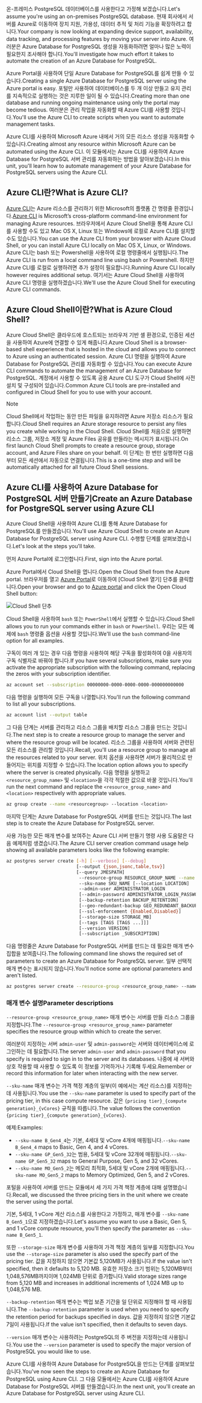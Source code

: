 <span data-ttu-id="a82cf-101">온-프레미스 PostgreSQL 데이터베이스를 사용한다고 가정해 보겠습니다.</span><span class="sxs-lookup"><span data-stu-id="a82cf-101">Let's assume you're using an on-premises PostgreSQL database.</span></span> <span data-ttu-id="a82cf-102">현재 회사에서 서버를 Azure로 이동하여 장치 지원, 가용성, 데이터 추적 및 처리 기능을 확장하려고 합니다.</span><span class="sxs-lookup"><span data-stu-id="a82cf-102">Your company is now looking at expanding device support, availability, data tracking, and processing features by moving your server into Azure.</span></span> <span data-ttu-id="a82cf-103">여러분은 Azure Database for PostgreSQL 생성을 자동화하려면 얼마나 많은 노력이 필요한지 조사해야 합니다.</span><span class="sxs-lookup"><span data-stu-id="a82cf-103">You'll investigate how much effort it takes to automate the creation of an Azure Database for PostgreSQL.</span></span>

<span data-ttu-id="a82cf-104">Azure Portal을 사용하여 단일 Azure Database for PostgreSQL를 쉽게 만들 수 있습니다.</span><span class="sxs-lookup"><span data-stu-id="a82cf-104">Creating a single Azure Database for PostgreSQL server using the Azure portal is easy.</span></span> <span data-ttu-id="a82cf-105">포털만 사용하여 데이터베이스를 두 개 이상 만들고 유지 관리를 지속적으로 실행하는 것은 지루한 일이 될 수 있습니다.</span><span class="sxs-lookup"><span data-stu-id="a82cf-105">Creating more than one database and running ongoing maintenance using only the portal may become tedious.</span></span> <span data-ttu-id="a82cf-106">여러분은 관리 작업을 자동화할 때 Azure CLI를 사용할 것입니다.</span><span class="sxs-lookup"><span data-stu-id="a82cf-106">You'll use the Azure CLI to create scripts when you want to automate management tasks.</span></span>

<span data-ttu-id="a82cf-107">Azure CLI를 사용하여 Microsoft Azure 내에서 거의 모든 리소스 생성을 자동화할 수 있습니다.</span><span class="sxs-lookup"><span data-stu-id="a82cf-107">Creating almost any resource within Microsoft Azure can be automated using the Azure CLI.</span></span> <span data-ttu-id="a82cf-108">이 모듈에서는 Azure CLI를 사용하여 Azure Database for PostgreSQL 서버 관리를 자동화하는 방법을 알아보겠습니다.</span><span class="sxs-lookup"><span data-stu-id="a82cf-108">In this unit, you'll learn how to automate management of your Azure Database for PostgreSQL servers using the Azure CLI.</span></span>

## <a name="what-is-azure-cli"></a><span data-ttu-id="a82cf-109">Azure CLI란?</span><span class="sxs-lookup"><span data-stu-id="a82cf-109">What is Azure CLI?</span></span>

<span data-ttu-id="a82cf-110">[Azure CLI](https://docs.microsoft.com/cli/azure/)는 Azure 리소스를 관리하기 위한 Microsoft의 플랫폼 간 명령줄 환경입니다.</span><span class="sxs-lookup"><span data-stu-id="a82cf-110">[Azure CLI](https://docs.microsoft.com/cli/azure/) is Microsoft’s cross-platform command-line environment for managing Azure resources.</span></span> <span data-ttu-id="a82cf-111">브라우저에서 Azure Cloud Shell을 통해 Azure CLI를 사용할 수도 있고 Mac OS X, Linux 또는 Windows에 로컬로 Azure CLI를 설치할 수도 있습니다.</span><span class="sxs-lookup"><span data-stu-id="a82cf-111">You can use the Azure CLI from your browser with Azure Cloud Shell, or you can install Azure CLI locally on Mac OS X, Linux, or Windows.</span></span> <span data-ttu-id="a82cf-112">Azure CLI는 bash 또는 Powershell을 사용하여 로컬 명령줄에서 실행됩니다.</span><span class="sxs-lookup"><span data-stu-id="a82cf-112">The Azure CLI is run from a local command line using bash or Powershell.</span></span> <span data-ttu-id="a82cf-113">하지만 Azure CLI를 로컬로 실행하려면 추가 설정이 필요합니다.</span><span class="sxs-lookup"><span data-stu-id="a82cf-113">Running Azure CLI locally however requires additional setup.</span></span> <span data-ttu-id="a82cf-114">여기서는 Azure Cloud Shell을 사용하여 Azure CLI 명령을 실행하겠습니다.</span><span class="sxs-lookup"><span data-stu-id="a82cf-114">We'll use the Azure Cloud Shell for executing Azure CLI commands.</span></span>

## <a name="what-is-azure-cloud-shell"></a><span data-ttu-id="a82cf-115">Azure Cloud Shell이란?</span><span class="sxs-lookup"><span data-stu-id="a82cf-115">What is Azure Cloud Shell?</span></span>

<span data-ttu-id="a82cf-116">Azure Cloud Shell은 클라우드에 호스트되는 브라우저 기반 셸 환경으로, 인증된 세션을 사용하여 Azure에 연결할 수 있게 해줍니다.</span><span class="sxs-lookup"><span data-stu-id="a82cf-116">Azure Cloud Shell is a browser-based shell experience that is hosted in the cloud and allows you to connect to Azure using an authenticated session.</span></span> <span data-ttu-id="a82cf-117">Azure CLI 명령을 실행하여 Azure Database for PostgreSQL 관리를 자동화할 수 있습니다.</span><span class="sxs-lookup"><span data-stu-id="a82cf-117">You can execute Azure CLI commands to automate the management of an Azure Database for PostgreSQL.</span></span> <span data-ttu-id="a82cf-118">계정에서 사용할 수 있도록 공용 Azure CLI 도구가 Cloud Shell에 사전 설치 및 구성되어 있습니다.</span><span class="sxs-lookup"><span data-stu-id="a82cf-118">Common Azure CLI tools are pre-installed and configured in Cloud Shell for you to use with your account.</span></span>

> [!NOTE]
> <span data-ttu-id="a82cf-119">Cloud Shell에서 작업하는 동안 만든 파일을 유지하려면 Azure 저장소 리소스가 필요합니다.</span><span class="sxs-lookup"><span data-stu-id="a82cf-119">Cloud Shell requires an Azure storage resource to persist any files you create while working in the Cloud Shell.</span></span> <span data-ttu-id="a82cf-120">Cloud Shell를 처음으로 실행하면 리소스 그룹, 저장소 계정 및 Azure Files 공유를 만들라는 메시지가 표시됩니다.</span><span class="sxs-lookup"><span data-stu-id="a82cf-120">On first launch Cloud Shell prompts to create a resource group, storage account, and Azure Files share on your behalf.</span></span> <span data-ttu-id="a82cf-121">이 단계는 한 번만 실행하면 다음부터 모든 세션에서 자동으로 연결됩니다.</span><span class="sxs-lookup"><span data-stu-id="a82cf-121">This is a one-time step and will be automatically attached for all future Cloud Shell sessions.</span></span>

## <a name="create-an-azure-database-for-postgresql-server-using-azure-cli"></a><span data-ttu-id="a82cf-122">Azure CLI를 사용하여 Azure Database for PostgreSQL 서버 만들기</span><span class="sxs-lookup"><span data-stu-id="a82cf-122">Create an Azure Database for PostgreSQL server using Azure CLI</span></span>

<span data-ttu-id="a82cf-123">Azure Cloud Shell을 사용하여 Azure CLI를 통해 Azure Database for PostgreSQL를 만들겠습니다.</span><span class="sxs-lookup"><span data-stu-id="a82cf-123">You'll use Azure Cloud Shell to create an Azure Database for PostgreSQL server using Azure CLI.</span></span> <span data-ttu-id="a82cf-124">수행할 단계를 살펴보겠습니다.</span><span class="sxs-lookup"><span data-stu-id="a82cf-124">Let's look at the steps you'll take.</span></span>

<span data-ttu-id="a82cf-125">먼저 Azure Portal에 로그인합니다.</span><span class="sxs-lookup"><span data-stu-id="a82cf-125">First, sign into the Azure portal.</span></span>

<span data-ttu-id="a82cf-126">Azure Portal에서 Cloud Shell을 엽니다.</span><span class="sxs-lookup"><span data-stu-id="a82cf-126">Open the Cloud Shell from the Azure portal.</span></span> <span data-ttu-id="a82cf-127">브라우저를 열고 [Azure Portal](https://portal.azure.com?azure-portal=true)로 이동하여 [Cloud Shell 열기] 단추를 클릭합니다.</span><span class="sxs-lookup"><span data-stu-id="a82cf-127">Open your browser and go to [Azure portal](https://portal.azure.com?azure-portal=true) and click the Open Cloud Shell button:</span></span>

![Cloud Shell 단추](../media-draft/cloud-shell-button.png)

<span data-ttu-id="a82cf-129">Cloud Shell을 사용하여 `bash` 또는 `PowerShell`에서 실행할 수 있습니다.</span><span class="sxs-lookup"><span data-stu-id="a82cf-129">Cloud Shell allows you to run your commands either in `bash` or `PowerShell`.</span></span> <span data-ttu-id="a82cf-130">우리는 모든 예제에 `bash` 명령줄 옵션을 사용할 것입니다.</span><span class="sxs-lookup"><span data-stu-id="a82cf-130">We'll use the `bash` command-line option for all examples.</span></span>

<span data-ttu-id="a82cf-131">구독이 여러 개 있는 경우 다음 명령을 사용하여 해당 구독을 활성화하여 0을 사용자의 구독 식별자로 바꿔야 합니다.</span><span class="sxs-lookup"><span data-stu-id="a82cf-131">If you have several subscriptions, make sure you activate the appropriate subscription with the following command, replacing the zeros with your subscription identifier.</span></span>

   ```bash
   az account set --subscription 00000000-0000-0000-0000-000000000000
   ```

<span data-ttu-id="a82cf-132">다음 명령을 실행하여 모든 구독을 나열합니다.</span><span class="sxs-lookup"><span data-stu-id="a82cf-132">You'll run the following command to list all your subscriptions.</span></span>

   ```bash
   az account list --output table
   ```

<span data-ttu-id="a82cf-133">그 다음 단계는 서버를 관리하고 리소스 그룹을 배치할 리소스 그룹을 만드는 것입니다.</span><span class="sxs-lookup"><span data-stu-id="a82cf-133">The next step is to create a resource group to manage the server and where the resource group will be located.</span></span> <span data-ttu-id="a82cf-134">리소스 그룹을 사용하여 서버와 관련된 모든 리소스를 관리할 것입니다.</span><span class="sxs-lookup"><span data-stu-id="a82cf-134">Recall, you'll use a resource group to manage all the resources related to your server.</span></span> <span data-ttu-id="a82cf-135">위치 옵션을 사용하면 서버가 물리적으로 만들어지는 위치를 지정할 수 있습니다.</span><span class="sxs-lookup"><span data-stu-id="a82cf-135">The location option allows you to specify where the server is created physically.</span></span> <span data-ttu-id="a82cf-136">다음 명령을 실행하고 `<resource_group_name>` 및 `<location>`을 각각 적절한 값으로 바꿀 것입니다.</span><span class="sxs-lookup"><span data-stu-id="a82cf-136">You'll run the next command and replace the `<resource_group_name>` and `<location>` respectively with appropriate values.</span></span>

   ```bash
   az group create --name <resourcegroup> --location <location>
   ```

<span data-ttu-id="a82cf-137">마지막 단계는 Azure Database for PostgreSQL 서버를 만드는 것입니다.</span><span class="sxs-lookup"><span data-stu-id="a82cf-137">The last step is to create the Azure Database for PostgreSQL server.</span></span>

   <span data-ttu-id="a82cf-138">사용 가능한 모든 매개 변수를 보여주는 Azure CLI 서버 만들기 명령 사용 도움말은 다음 예제처럼 생겼습니다.</span><span class="sxs-lookup"><span data-stu-id="a82cf-138">The Azure CLI server creation command usage help showing all available parameters looks like the following example:</span></span>

   ```bash
   az postgres server create [-h] [--verbose] [--debug]
                             [--output {json,jsonc,table,tsv}]
                             [--query JMESPATH]
                              --resource-group RESOURCE_GROUP_NAME --name SERVER_NAME
                              --sku-name SKU_NAME [--location LOCATION]
                              --admin-user ADMINISTRATOR_LOGIN
                              [--admin-password ADMINISTRATOR_LOGIN_PASSWORD]
                              [--backup-retention BACKUP_RETENTION]
                              [--geo-redundant-backup GEO_REDUNDANT_BACKUP]
                              [--ssl-enforcement {Enabled,Disabled}]
                              [--storage-size STORAGE_MB]
                              [--tags [TAGS [TAGS ...]]]
                              [--version VERSION]
                              [--subscription _SUBSCRIPTION]

   ```

   <span data-ttu-id="a82cf-139">다음 명령줄은 Azure Database for PostgreSQL 서버를 만드는 데 필요한 매개 변수 집합을 보여줍니다.</span><span class="sxs-lookup"><span data-stu-id="a82cf-139">The following command line shows the required set of parameters to create an Azure Database for PostgreSQL server.</span></span> <span data-ttu-id="a82cf-140">일부 선택적 매개 변수는 표시되지 않습니다.</span><span class="sxs-lookup"><span data-stu-id="a82cf-140">You'll notice some are optional parameters and aren't listed.</span></span>

   ```bash
   az postgres server create --resource-group <resource_group_name> --name <new_server_name> --admin-user <admin_user_name> --admin-password <server_admin_password> --sku-name <sku> --version <version_number>  --location <region_name> --storage-size <size> --backup-retention <days>
   ```

### <a name="parameter-descriptions"></a><span data-ttu-id="a82cf-141">매개 변수 설명</span><span class="sxs-lookup"><span data-stu-id="a82cf-141">Parameter descriptions</span></span>

<span data-ttu-id="a82cf-142">`--resource-group <resource_group_name>` 매개 변수는 서버를 만들 리소스 그룹을 지정합니다.</span><span class="sxs-lookup"><span data-stu-id="a82cf-142">The `--resource-group <resource_group_name>` parameter specifies the resource group within which to create the server.</span></span>

<span data-ttu-id="a82cf-143">여러분이 지정하는 서버 `admin-user` 및 `admin-password`는 서버와 데이터베이스에 로그인하는 데 필요합니다.</span><span class="sxs-lookup"><span data-stu-id="a82cf-143">The server `admin-user` and `admin-password` that you specify is required to sign in to the server and its databases.</span></span> <span data-ttu-id="a82cf-144">나중에 새 서버와 상호 작용할 때 사용할 수 있도록 이 정보를 기억하거나 기록해 두세요.</span><span class="sxs-lookup"><span data-stu-id="a82cf-144">Remember or record this information for later when interacting with the new server.</span></span>

<span data-ttu-id="a82cf-145">`--sku-name` 매개 변수는 가격 책정 계층의 일부(이 예에서는 계산 리소스)를 지정하는 데 사용됩니다.</span><span class="sxs-lookup"><span data-stu-id="a82cf-145">You use the `--sku-name` parameter is used to specify part of the pricing tier, in this case compute resource.</span></span> <span data-ttu-id="a82cf-146">값은 `{pricing tier}_{compute generation}_{vCores}` 규칙을 따릅니다.</span><span class="sxs-lookup"><span data-stu-id="a82cf-146">The value follows the convention `{pricing tier}_{compute generation}_{vCores}`.</span></span>

<span data-ttu-id="a82cf-147">예제:</span><span class="sxs-lookup"><span data-stu-id="a82cf-147">Examples:</span></span>

- <span data-ttu-id="a82cf-148">`--sku-name B_Gen4_4`는 기본, 4세대 및 vCore 4개에 매핑됩니다.</span><span class="sxs-lookup"><span data-stu-id="a82cf-148">`--sku-name B_Gen4_4` maps to Basic, Gen 4, and 4 vCores.</span></span>
- <span data-ttu-id="a82cf-149">`--sku-name GP_Gen5_32`는 범용, 5세대 및 vCore 32개에 매핑됩니다.</span><span class="sxs-lookup"><span data-stu-id="a82cf-149">`--sku-name GP_Gen5_32` maps to General Purpose, Gen 5, and 32 vCores.</span></span>
- <span data-ttu-id="a82cf-150">`--sku-name MO_Gen5_2`는 메모리 최적화, 5세대 및 vCore 2개에 매핑됩니다.</span><span class="sxs-lookup"><span data-stu-id="a82cf-150">`--sku-name MO_Gen5_2` maps to Memory Optimized, Gen 5, and 2 vCores.</span></span>

<span data-ttu-id="a82cf-151">포털을 사용하여 서버를 만드는 모듈에서 세 가지 가격 책정 계층에 대해 설명했습니다.</span><span class="sxs-lookup"><span data-stu-id="a82cf-151">Recall, we discussed the three pricing tiers in the unit where we create the server using the portal.</span></span>

<span data-ttu-id="a82cf-152">기본, 5세대, 1 vCore 계산 리소스를 사용한다고 가정하고, 매개 변수를 `--sku-name B_Gen5_1`으로 지정하겠습니다.</span><span class="sxs-lookup"><span data-stu-id="a82cf-152">Let's assume you want to use a Basic, Gen 5, and 1 vCore compute resource, you'll then specify the parameter as `--sku-name B_Gen5_1`.</span></span>

<span data-ttu-id="a82cf-153">또한 `--storage-size` 매개 변수를 사용하여 가격 책정 계층의 일부를 지정합니다.</span><span class="sxs-lookup"><span data-stu-id="a82cf-153">You use the `--storage-size` parameter is also used the specify part of the pricing tier.</span></span> <span data-ttu-id="a82cf-154">값을 지정하지 않으면 기본값 5,120MB가 사용됩니다.</span><span class="sxs-lookup"><span data-stu-id="a82cf-154">If the value isn't specified, then it defaults to 5,120 MB.</span></span> <span data-ttu-id="a82cf-155">유효한 저장소 크기 범위는 5,120MB부터 1,048,576MB까지이며 1,024MB 단위로 증가합니다.</span><span class="sxs-lookup"><span data-stu-id="a82cf-155">Valid storage sizes range from 5,120 MB and increases in additional increments of 1,024 MB up to 1,048,576 MB.</span></span>

<span data-ttu-id="a82cf-156">`--backup-retention` 매개 변수는 백업 보존 기간을 일 단위로 지정해야 할 때 사용됩니다.</span><span class="sxs-lookup"><span data-stu-id="a82cf-156">The `--backup-retention` parameter is used when you need to specify the retention period for backups specified in days.</span></span> <span data-ttu-id="a82cf-157">값을 지정하지 않으면 기본값 7일이 사용됩니다.</span><span class="sxs-lookup"><span data-stu-id="a82cf-157">If the value isn't specified, then it defaults to seven days.</span></span>

<span data-ttu-id="a82cf-158">`--version` 매개 변수는 사용하려는 PostgreSQL의 주 버전을 지정하는데 사용됩니다.</span><span class="sxs-lookup"><span data-stu-id="a82cf-158">You use the `--version` parameter is used to specify the major version of PostgreSQL you would like to use.</span></span>

<span data-ttu-id="a82cf-159">Azure CLI를 사용하여 Azure Database for PostgreSQL을 만드는 단계를 살펴보았습니다.</span><span class="sxs-lookup"><span data-stu-id="a82cf-159">You've now seen the steps to create an Azure Database for PostgreSQL using Azure CLI.</span></span> <span data-ttu-id="a82cf-160">그 다음 모듈에서는 Azure CLI를 사용하여 Azure Database for PostgreSQL 서버를 만들겠습니다.</span><span class="sxs-lookup"><span data-stu-id="a82cf-160">In the next unit, you'll create an Azure Database for PostgreSQL server using Azure CLI.</span></span>